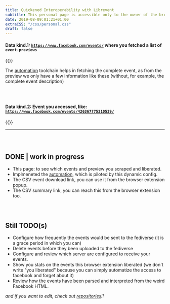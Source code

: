 ```yaml
---
title: Quickened Interoperability with Librevent
subtitle: This personal page is accessible only to the owner of the browser, share this link wisely
date: 2019-08-09:01:21+01:00
extraCSS: "/css/personal.css"
draft: false
---
```


<div id="events"></div>

#### Data kind.1: [`https://www.facebook.com/events/`](https://www.facebook.com/events/) where you fetched a list of `event-previews`

{{<entry
    text="This page return a localized list of event that depends on your area. It might also have selected some specific categories. All of the preview are equaly recorded, and they are used to feed automation."
    picture="/images/fb-event-preview.png" 
    type="left" >}}

The [automation](/automation) toolchain helps in fetching the complete event, as from the preview we only have a few information like these (without, for example, the complete event description)

<div id="previews" class="recipient container"></div>

### <br>
#### Data kind.2: Event you accessed, like: [`https://www.facebook.com/events/426367775310539/`](https://www.facebook.com/events/426367775310539/)

{{<entry
    text="This page return the complete information on an event. As you might see there are many localized strings, so the re-posting should keeep in account that we do not want to fill timelines with events in language and places far from they are consumed."
    picture="/images/fb-event.png" 
    type="right" >}}

<div id="events" class="recipient container"></div>

---

### <br>
## DONE | work in progress

- This page: to see which events and preview you scraped and liberated.
- Implmeneted the [automation](/automation), which is piloted by <a id="guardonilink">this dynamic config</a>.
- The <a id="CSVeventlink">CSV event download link</a>, you can use it from the browser extension popup.
- The <a id="CSVcronolink">CSV summary link</a>, you can reach this from the browser extension too.

### <br>
## Still TODO(s)

- Configure how frequently the events would be sent to the fediverse (it is a grace period in which you can)
- Delete events before they been uploaded to the fediverse
- Configure and review which server are configured to receive your events.
- Show you stats on the events this browser extension liberated (we don't write "you liberated" because you can simply automatize the access to facebook and forget about it)
- Review how the events have been parsed and interpreted from the weird Facebook HTML.

_and if you want to edit, check out [repositories](/posts/the-softwares-and-how-to-contribute/)!!_


<link href="/css/c3.min.css" rel="stylesheet">
<script src="/js/d3.min.js"></script>
<script src="/js/c3.min.js"></script>
<script src="/js/global.js"></script>
<script src="/js/personal.js"></script>
<script type="text/javascript">
    $( document ).ready(function() {
        fixCSVlinks();
        personal();
    });
</script>